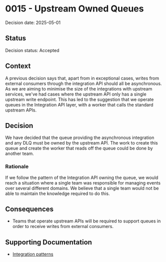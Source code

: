 # 0015 - Upstream Owned Queues

Decision date: 2025-05-01

## Status

Decision status: Accepted

## Context

A previous decision says that, apart from in exceptional cases, writes from external consumers through the integration API should all be asynchronous. As we are aiming to minimise the size of the integrations with upstream services, we've had cases where the upstream API only has a single upstream write endpoint. This has led to the suggestion that we operate queues in the Integration API layer, with a worker that calls the standard upstream APIs.

## Decision

We have decided that the queue providing the asynchronous integration and any DLQ must be owned by the upstream API. The work to create this queue and create the worker that reads off the queue could be done by another team.

### Rationale

If we follow the pattern of the Integration API owning the queue, we would reach a situation where a single team was responsible for managing events over several different domains. We believe that a single team would not be able to maintain the knowledge required to do this.

## Consequences

- Teams that operate upstream APIs will be required to support queues in order to receive writes from external consumers.

## Supporting Documentation

- [Integration patterns](https://dsdmoj.atlassian.net/wiki/spaces/HIA/pages/5281742897/Integration+Patterns#External-Clients-Triggering-Internal-HMPPS-Processes)
